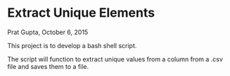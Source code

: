 # Extract Unique Elements
Prat Gupta, October 6, 2015

This project is to develop a bash shell script.

The script will function to extract unique values from a column from a .csv file and saves them to a file.

